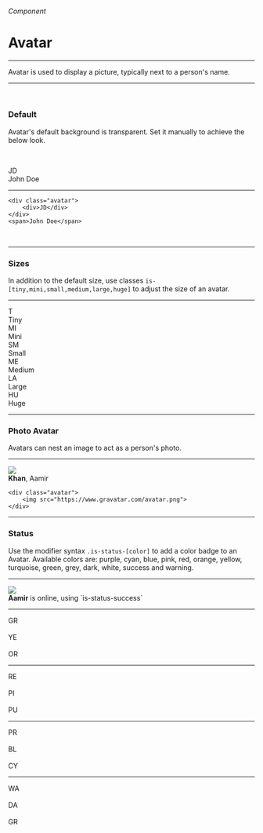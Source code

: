<h6 class="is-uppercase is-dimmed has-text-weight-medium is-size-6 is-size-7-mobile">Component</h6>
<h1 class="title is-family-secondary is-size-2-mobile">Avatar</h1>
<hr class="is-visible is-size-3">
<p class="is-size-4 has-text-dark">
    <span class="has-text-weight-semibold">Avatar</span> is used to display a picture, typically next to a person's name.
</p>
<hr class="is-visible is-size-3"><br>

<h3 class="title is-family-primary has-text-weight-bold">Default</h3>

Avatar's default background is transparent. Set it manually to achieve the below look.

<br><div class="box is-raised is-medium is-marginless is-radiusless-b">
    <div class="avatar"><div>JD</div></div><span class="subtitle has-text-dark is-5">John Doe</span>
</div>
<hr class="is-marginless is-visible">

    <div class="avatar">
        <div>JD</div>
    </div>
    <span>John Doe</span>
<br>

<hr class="is-size-1 is-visible">

<h3 class="title is-family-primary has-text-weight-bold">Sizes</h3>

In addition to the default size, use classes `is-[tiny,mini,small,medium,large,huge]` to adjust the size of an avatar.
<hr class="is-small">
<div class="box is-raised py-6">
    <div class="level">
        <div class="level-item has-text-left"><div class="avatar is-tiny is-status-grey"><div class="has-background-success-light">T</div></div><span class="is-size-7">Tiny</span></div>
        <div class="level-item has-text-left"><div class="avatar is-mini is-status-grey"><div class="has-background-danger-light">MI</div></div><span class="is-size-7">Mini</span></div>
        <div class="level-item has-text-left"><div class="avatar is-small is-status-grey"><div class="has-background-warning-light">SM</div></div><span class="is-size-7">Small</span></div>
        <div class="level-item"><div class="avatar is-medium"><div class="has-background-secondary-lighter">ME</div></div><span class="is-size-6">Medium</span></div>
        <div class="level-item"><div class="avatar is-large"><div class="has-background-info-light">LA</div></div><span class="is-size-5">Large</span></div>
        <div class="level-item"><div class="avatar is-huge"><div class="has-background-primary-lightest">HU</div></div><span class="is-size-3">Huge</span></div>
    </div>
</div>

<hr class="is-visible is-size-1">

<h3 class="title is-family-primary has-text-weight-bold">Photo Avatar</h3>

Avatars can nest an image to act as a person's photo.

<hr class="is-small">

<div class="box is-raised is-medium is-marginless is-radiusless-b">
    <div class="avatar is-large"><img src="https://www.gravatar.com/avatar/91c55047f7f392fe9b036d6c4dec4d61?s=400&d=robohash"></div>
    <span class="subtitle is-4"><strong>Khan</strong>, Aamir</span>
</div>

    <div class="avatar">
        <img src="https://www.gravatar.com/avatar.png">
    </div>
<hr class="is-size-1 is-visible">

<h3 class="title is-family-primary has-text-weight-bold">Status</h3>

Use the modifier syntax `.is-status-[color]` to add a color badge to an Avatar. Available colors are: <span class="has-text-purple">purple</span>, <span class="has-text-cyan">cyan</span>, <span class="has-text-blue">blue</span>, <span class="has-text-pink">pink</span>, <span class="has-text-red">red</span>, <span class="has-text-orange">orange</span>, <span class="has-text-yellow">yellow</span>, <span class="has-text-turquoise">turquoise</span>, <span class="has-text-green">green</span>, <span class="has-text-grey">grey</span>, <span class="has-text-dark">dark</span>, white, success and warning.

<hr class="is-small">

<div class="box is-raised is-large is-marginless is-backgroundless has-text-centered">
    <div class="avatar is-status-success is-large"><img src="https://www.gravatar.com/avatar/91c55047f7f392fe9b036d6c4dec4d61?s=400&d=robohash"></div>
    <span class="subtitle is-4"><strong>Aamir</strong> is online, using `is-status-success`</span>
    <hr class="is-visible is-soft is-size-2">
    <div class="avatar is-status-green is-large mr-5"><div>GR</div></div>
    &nbsp;
    <div class="avatar is-status-yellow is-large mr-5"><div>YE</div></div>
    &nbsp;
    <div class="avatar is-status-orange is-large"><div>OR</div></div>
    <hr>
    <div class="avatar is-status-red is-medium mr-5"><div>RE</div></div>
    &nbsp;
    <div class="avatar is-status-pink is-medium mr-5"><div>PI</div></div>
    &nbsp;
    <div class="avatar is-status-purple is-medium"><div>PU</div></div>
    <hr>
    <div class="avatar is-status-primary mr-5"><div>PR</div></div>
    &nbsp;
    <div class="avatar is-status-blue mr-5"><div>BL</div></div>
    &nbsp;
    <div class="avatar is-status-cyan"><div>CY</div></div>
    <hr>
    <div class="avatar is-status-warning is-small mr-4"><div>WA</div></div>
    &nbsp;
    <div class="avatar is-status-dark is-small mr-4"><div>DA</div></div>
    &nbsp;
    <div class="avatar is-status-grey is-small"><div>GR</div></div>
</div>
